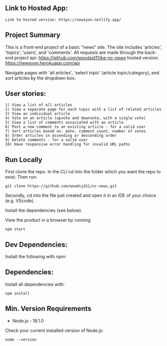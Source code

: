 ## Link to Hosted App:

```
Link to hosted version: https://newsyon.netlify.app/

```

## Project Summary

This is a front-end project of a basic "news" site. The site includes 'articles', 'topics', 'users', and 'comments'. All requests are made through the back-end project api: https://github.com/woodsjd11/be-nc-news 
hosted version: https://newsyon.herokuapp.com/api

Navigate pages with 'all articles', 'select topic' (article topic/category), and sort articles by the dropdown box.

## User stories:
```
1) View a list of all articles
2) View a separate page for each topic with a list of related articles
3) View an individual article
4) Vote on an article (upvote and downvote, with a single vote)
5) View a list of comments associated with an article
6) Post a new comment to an existing article - for a valid user
7) Sort articles based on: date, comment count, number of votes
8) Order articles in ascending or descending order
9) Delete comments - for a valid user
10) Have responsive error handling for invalid URL paths
```

## Run Locally

First clone the repo. In the CLI cd into the folder which you want the repo to exist. Then run:

```
git clone https://github.com/woodsjd11/nc-news.git
```
Secondly, cd into the file just created and open it in an IDE of your choice (e.g. VScode).

Install the dependencies (see below).

View the product in a browser by running:
```
npm start
```


## Dev Dependencies:

Install the following with npm:

## Dependencies:

Install all dependencies with:

```
npm install 
```

## Min. Version Requirements

- Node.js - 18.1.0

Check your current installed version of Node.js:

```
node --version
```
